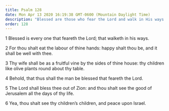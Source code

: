 ```yaml
---
title: Psalm 128
date: Mon Apr 13 2020 16:19:38 GMT-0600 (Mountain Daylight Time)
description: "Blessed are those who fear the Lord and walk in His ways."
order: 128
---
```


1 Blessed is every one that feareth the Lord; that walketh in his ways.

2 For thou shalt eat the labour of thine hands: happy shalt thou be, and it shall be well with thee.

3 Thy wife shall be as a fruitful vine by the sides of thine house: thy children like olive plants round about thy table.

4 Behold, that thus shall the man be blessed that feareth the Lord.

5 The Lord shall bless thee out of Zion: and thou shalt see the good of Jerusalem all the days of thy life.

6 Yea, thou shalt see thy children’s children, and peace upon Israel.
